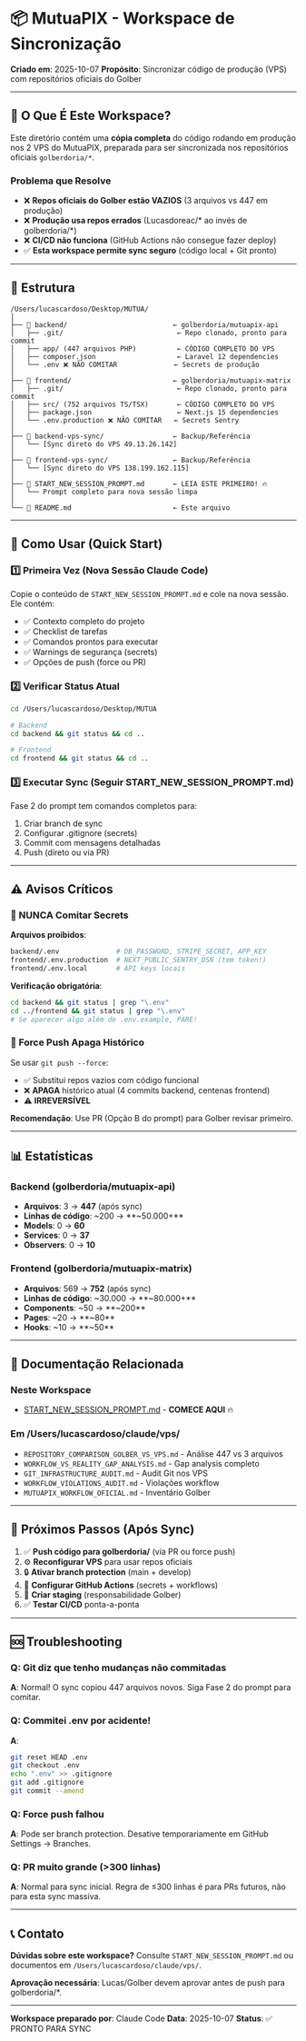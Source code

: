 # 📦 MutuaPIX - Workspace de Sincronização

**Criado em**: 2025-10-07
**Propósito**: Sincronizar código de produção (VPS) com repositórios oficiais do Golber

---

## 🎯 O Que É Este Workspace?

Este diretório contém uma **cópia completa** do código rodando em produção nos 2 VPS do MutuaPIX, preparada para ser sincronizada nos repositórios oficiais `golberdoria/*`.

### Problema que Resolve

- ❌ **Repos oficiais do Golber estão VAZIOS** (3 arquivos vs 447 em produção)
- ❌ **Produção usa repos errados** (Lucasdoreac/* ao invés de golberdoria/*)
- ❌ **CI/CD não funciona** (GitHub Actions não consegue fazer deploy)
- ✅ **Esta workspace permite sync seguro** (código local + Git pronto)

---

## 📁 Estrutura

```
/Users/lucascardoso/Desktop/MUTUA/
│
├── 📂 backend/                          ← golberdoria/mutuapix-api
│   ├── .git/                            ← Repo clonado, pronto para commit
│   ├── app/ (447 arquivos PHP)          ← CÓDIGO COMPLETO DO VPS
│   ├── composer.json                    ← Laravel 12 dependencies
│   └── .env ❌ NÃO COMITAR              ← Secrets de produção
│
├── 📂 frontend/                         ← golberdoria/mutuapix-matrix
│   ├── .git/                            ← Repo clonado, pronto para commit
│   ├── src/ (752 arquivos TS/TSX)       ← CÓDIGO COMPLETO DO VPS
│   ├── package.json                     ← Next.js 15 dependencies
│   └── .env.production ❌ NÃO COMITAR   ← Secrets Sentry
│
├── 📂 backend-vps-sync/                 ← Backup/Referência
│   └── [Sync direto do VPS 49.13.26.142]
│
├── 📂 frontend-vps-sync/                ← Backup/Referência
│   └── [Sync direto do VPS 138.199.162.115]
│
├── 📄 START_NEW_SESSION_PROMPT.md       ← LEIA ESTE PRIMEIRO! 🔥
│   └── Prompt completo para nova sessão limpa
│
└── 📄 README.md                         ← Este arquivo
```

---

## 🚀 Como Usar (Quick Start)

### 1️⃣ Primeira Vez (Nova Sessão Claude Code)

Copie o conteúdo de `START_NEW_SESSION_PROMPT.md` e cole na nova sessão. Ele contém:
- ✅ Contexto completo do projeto
- ✅ Checklist de tarefas
- ✅ Comandos prontos para executar
- ✅ Warnings de segurança (secrets)
- ✅ Opções de push (force ou PR)

### 2️⃣ Verificar Status Atual

```bash
cd /Users/lucascardoso/Desktop/MUTUA

# Backend
cd backend && git status && cd ..

# Frontend
cd frontend && git status && cd ..
```

### 3️⃣ Executar Sync (Seguir START_NEW_SESSION_PROMPT.md)

Fase 2 do prompt tem comandos completos para:
1. Criar branch de sync
2. Configurar .gitignore (secrets)
3. Commit com mensagens detalhadas
4. Push (direto ou via PR)

---

## ⚠️ Avisos Críticos

### 🔴 NUNCA Comitar Secrets

**Arquivos proibidos**:
```bash
backend/.env              # DB_PASSWORD, STRIPE_SECRET, APP_KEY
frontend/.env.production  # NEXT_PUBLIC_SENTRY_DSN (tem token!)
frontend/.env.local       # API keys locais
```

**Verificação obrigatória**:
```bash
cd backend && git status | grep "\.env"
cd ../frontend && git status | grep "\.env"
# Se aparecer algo além de .env.example, PARE!
```

### 🔴 Force Push Apaga Histórico

Se usar `git push --force`:
- ✅ Substitui repos vazios com código funcional
- ❌ **APAGA** histórico atual (4 commits backend, centenas frontend)
- ⚠️ **IRREVERSÍVEL**

**Recomendação**: Use PR (Opção B do prompt) para Golber revisar primeiro.

---

## 📊 Estatísticas

### Backend (golberdoria/mutuapix-api)
- **Arquivos**: 3 → **447** (após sync)
- **Linhas de código**: ~200 → **~50.000+**
- **Models**: 0 → **60**
- **Services**: 0 → **37**
- **Observers**: 0 → **10**

### Frontend (golberdoria/mutuapix-matrix)
- **Arquivos**: 569 → **752** (após sync)
- **Linhas de código**: ~30.000 → **~80.000+**
- **Components**: ~50 → **~200**
- **Pages**: ~20 → **~80**
- **Hooks**: ~10 → **~50**

---

## 🔗 Documentação Relacionada

### Neste Workspace
- [START_NEW_SESSION_PROMPT.md](START_NEW_SESSION_PROMPT.md) - **COMECE AQUI** 🔥

### Em /Users/lucascardoso/claude/vps/
- `REPOSITORY_COMPARISON_GOLBER_VS_VPS.md` - Análise 447 vs 3 arquivos
- `WORKFLOW_VS_REALITY_GAP_ANALYSIS.md` - Gap analysis completo
- `GIT_INFRASTRUCTURE_AUDIT.md` - Audit Git nos VPS
- `WORKFLOW_VIOLATIONS_AUDIT.md` - Violações workflow
- `MUTUAPIX_WORKFLOW_OFICIAL.md` - Inventário Golber

---

## 🎯 Próximos Passos (Após Sync)

1. ✅ **Push código para golberdoria/** (via PR ou force push)
2. ⚙️ **Reconfigurar VPS** para usar repos oficiais
3. 🔒 **Ativar branch protection** (main + develop)
4. 🤖 **Configurar GitHub Actions** (secrets + workflows)
5. 🧪 **Criar staging** (responsabilidade Golber)
6. ✅ **Testar CI/CD** ponta-a-ponta

---

## 🆘 Troubleshooting

### Q: Git diz que tenho mudanças não commitadas
**A**: Normal! O sync copiou 447 arquivos novos. Siga Fase 2 do prompt para comitar.

### Q: Commitei .env por acidente!
**A**:
```bash
git reset HEAD .env
git checkout .env
echo ".env" >> .gitignore
git add .gitignore
git commit --amend
```

### Q: Force push falhou
**A**: Pode ser branch protection. Desative temporariamente em GitHub Settings → Branches.

### Q: PR muito grande (>300 linhas)
**A**: Normal para sync inicial. Regra de ≤300 linhas é para PRs futuros, não para esta sync massiva.

---

## 📞 Contato

**Dúvidas sobre este workspace?** Consulte `START_NEW_SESSION_PROMPT.md` ou documentos em `/Users/lucascardoso/claude/vps/`.

**Aprovação necessária**: Lucas/Golber devem aprovar antes de push para golberdoria/*.

---

**Workspace preparado por**: Claude Code
**Data**: 2025-10-07
**Status**: ✅ PRONTO PARA SYNC
